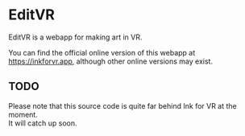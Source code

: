 # EditVR

EditVR is a webapp for making art in VR. 

You can find the official online version of this webapp at https://inkforvr.app, although other online versions may exist.

## TODO

Please note that this source code is quite far behind Ink for VR at the moment.  
It will catch up soon.
